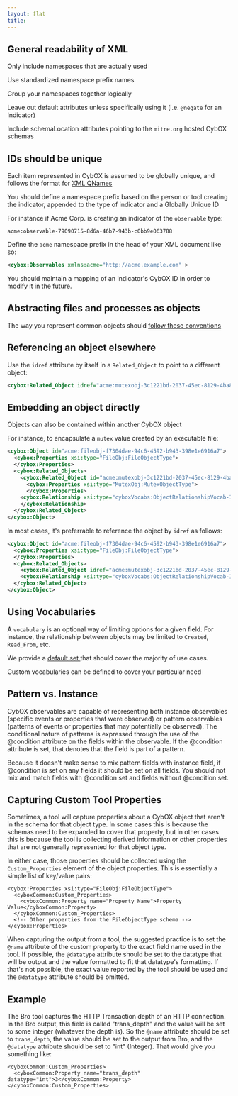 ```yaml
---
layout: flat
title: 
---
```


## General readability of XML
Only include namespaces that are actually used

Use standardized namespace prefix names 

Group your namespaces together logically

Leave out default attributes unless specifically using it (i.e. `@negate` for an Indicator)

Include schemaLocation attributes pointing to the `mitre.org` hosted CybOX schemas


## IDs should be unique

Each item represented in CybOX is assumed to be globally unique, and follows the format for [XML QNames](http://en.wikipedia.org/wiki/QName)

You should define a namespace prefix based on the person or tool creating the indicator, appended to the type of indicator and a Globally Unique ID 

For instance if Acme Corp. is creating an indicator of the `observable` type:

`acme:observable-79090715-8d6a-46b7-943b-c0bb9e063788`

Define the `acme` namespace prefix in the head of your XML document like so:

```xml
<cybox:Observables xmlns:acme="http://acme.example.com" >
```

You should maintain a mapping of an indicator's CybOX ID in order to modify it in the future.

## Abstracting files and processes as objects

The way you represent common objects should [follow these conventions](/suggestions/objects) 


## Referencing an object elsewhere

Use the `idref` attribute by itself in a `Related_Object` to point to a different object:

```xml
<cybox:Related_Object idref="acme:mutexobj-3c1221bd-2037-45ec-8129-4ba8d791e86b" />
```


## Embedding an object directly

Objects can also be contained within another CybOX object

For instance, to encapsulate a `mutex` value created by an executable file: 

```xml
<cybox:Object id="acme:fileobj-f7304dae-94c6-4592-b943-398e1e6916a7">
  <cybox:Properties xsi:type="FileObj:FileObjectType"> 
  </cybox:Properties>
  <cybox:Related_Objects>
    <cybox:Related_Object id="acme:mutexobj-3c1221bd-2037-45ec-8129-4ba8d791e86b">
      <cybox:Properties xsi:type="MutexObj:MutexObjectType"> 
      </cybox:Properties>
    <cybox:Relationship xsi:type="cyboxVocabs:ObjectRelationshipVocab-1.0">Created
    </cybox:Relationship>
  </cybox:Related_Object>
</cybox:Object>
```

In most cases, it's preferrable to reference the object by `idref` as follows:

```xml
<cybox:Object id="acme:fileobj-f7304dae-94c6-4592-b943-398e1e6916a7">
  <cybox:Properties xsi:type="FileObj:FileObjectType">
  </cybox:Properties>
  <cybox:Related_Objects>
    <cybox:Related_Object idref="acme:mutexobj-3c1221bd-2037-45ec-8129-4ba8d791e86b" />
    <cybox:Relationship xsi:type="cyboxVocabs:ObjectRelationshipVocab-1.0">Created</cybox:Relationship>
  </cybox:Related_Object>
</cybox:Object>
```


## Using Vocabularies

A `vocabulary` is an optional way of limiting options for a given field. For instance, the relationship between objects may be limited to `Created`, `Read_From`, etc.

We provide a [default set ](https://github.com/CybOXProject/schemas/blob/master/cybox_default_vocabularies.xsd) that should cover the majority of use cases.

Custom vocabularies can be defined to cover your particular need

## Pattern vs. Instance
CybOX observables are capable of representing both instance observables
(specific events or properties that were observed) or pattern observables (patterns of events or properties that may potentially be observed). The conditional nature of patterns is expressed through the use of the @condition attribute on the fields within the observable. If the @condition attribute is set, that denotes that the field is part of a pattern.

Because it doesn't make sense to mix pattern fields with instance field, if @condition is set on any fields it should be set on all fields. You should not mix and match fields with @condition set and fields without @condition set.

## Capturing Custom Tool Properties
Sometimes, a tool will capture properties about a CybOX object that aren't in the schema for that object type. In some cases this is because the schemas need to be expanded to cover that property, but in other cases this is because the tool is collecting derived information or other properties that are not generally represented for that object type.

In either case, those properties should be collected using the ```Custom_Properties``` element of the object properties. This is essentially a simple list of key/value pairs:

```
<cybox:Properties xsi:type="FileObj:FileObjectType">
  <cyboxCommon:Custom_Properties>
    <cyboxCommon:Property name="Property Name">Property Value</cyboxCommon:Property>
  </cyboxCommon:Custom_Properties>
  <!-- Other properties from the FileObjectType schema -->
</cybox:Properties>
```

When capturing the output from a tool, the suggested practice is to set the ```@name``` attribute of the custom property to the exact field name used in the tool. If possible, the ```@datatype``` attribute should be set to the datatype that will be output and the value formatted to fit that datatype's formatting. If that's not possible, the exact value reported by the tool should be used and the ```@datatype``` attribute should be omitted.

## Example
The Bro tool captures the HTTP Transaction depth of an HTTP connection. In the Bro output, this field is called "trans_depth" and the value will be set to some integer (whatever the depth is). So the ```@name``` attribute should be set to ```trans_depth```, the value should be set to the output from Bro, and the ```@datatype``` attribute should be set to "int" (Integer). That would give you something like:

```
<cyboxCommon:Custom_Properties>
  <cyboxCommon:Property name="trans_depth" datatype="int">3</cyboxCommon:Property>
</cyboxCommon:Custom_Properties>
```
